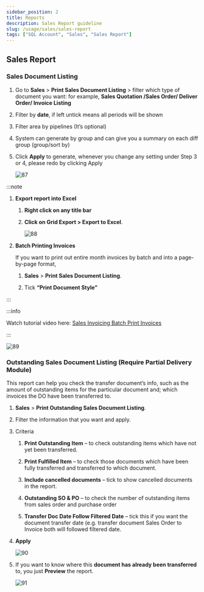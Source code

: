 ```yaml
---
sidebar_position: 2
title: Reports
description: Sales Report guideline
slug: /usage/sales/sales-report
tags: ["SQL Account", "Sales", "Sales Report"]
---
```


## Sales Report

### Sales Document Listing

   1. Go to **Sales** > **Print Sales Document Listing** >  filter which type of document you want: for example, **Sales Quotation /Sales Order/ Deliver Order/ Invoice Listing**

   2. Filter by **date**, if left untick means all periods will be shown

   3. Filter area by pipelines (It’s optional)

   4. System can generate by group and can give you a summary on each diff group (group/sort by)

   5. Click **Apply** to generate, whenever you change any setting under Step 3 or 4, please redo by clicking Apply

      ![87](../../../static/img/getting-started/user-guide/86.png)

   :::note

   1. **Export report into Excel**

      1. **Right click on any title bar**

      2. **Click on Grid Export > Export to Excel**.

         ![88](../../../static/img/getting-started/user-guide/87.png)

   2. **Batch Printing Invoices**

      If you want to print out entire month invoices by batch and into a page-by-page format,

      1. **Sales** > **Print Sales Document Listing**.

      2. Tick **“Print Document Style”**

   :::

   :::info

   Watch tutorial video here: [Sales Invoicing Batch Print Invoices](ttps://www.youtube.com/watch?v=MbNMVn0mBiw&feature=youtu.be)

   :::

   ![89](../../../static/img/getting-started/user-guide/88.png)

### Outstanding Sales Document Listing (Require Partial Delivery Module)

This report can help you check the transfer document’s info, such as the amount of outstanding items for the particular document and; which invoices the DO have been transferred to.

1. **Sales** > **Print Outstanding Sales Document Listing**.

2. Filter the information that you want and apply.

3. Criteria

   1. **Print Outstanding Item** – to check outstanding items which have not yet been transferred.

   2. **Print Fulfilled Item** – to check those documents which have been fully transferred and transferred to which document.

   3. **Include cancelled documents** – tick to show cancelled documents in the report.

   4. **Outstanding SO & PO** – to check the number of outstanding items from sales order and purchase order

   5. **Transfer Doc Date Follow Filtered Date** – tick this if you want the document transfer date (e.g. transfer document Sales Order to Invoice both will followed filtered date.

4. **Apply**

   ![90](../../../static/img/getting-started/user-guide/89.png)

5. If you want to know where this **document has already been transferred** to, you just **Preview** the report.

   ![91](../../../static/img/getting-started/user-guide/90.png)
